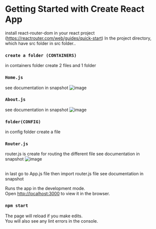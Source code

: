 # Getting Started with Create React App 
install react-router-dom in your react project (https://reactrouter.com/web/guides/quick-start)
In the project directory, which have src folder 
in src folder..
### `create a folder (CONTAINERS)`
in containers folder create 2 files and 1 folder
### `Home.js`
see documentation in snapshot
![image](https://user-images.githubusercontent.com/74524557/102093063-8b412c80-3e42-11eb-82fd-5e7d5322f3a2.png)
### `About.js`
see documentation in snapshot
![image](https://user-images.githubusercontent.com/74524557/102093855-7749fa80-3e43-11eb-8b31-1b130cc1b0a1.png)
### `folder(CONFIG)`
in config folder create a file
### `Router.js`
router.js is create for routing the different file
see documentation in snapshot
![image](https://user-images.githubusercontent.com/74524557/102094054-ad877a00-3e43-11eb-9f3e-9d20d9c5e0c0.png)

<br>
in last go to App.js file then import router.js file see documentation in snapshot


Runs the app in the development mode.\
Open [http://localhost:3000](http://localhost:3000) to view it in the browser.
### `npm start`
The page will reload if you make edits.\
You will also see any lint errors in the console.

